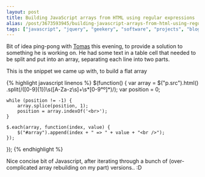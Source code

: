 ```yaml
---
layout: post
title: Building JavaScript arrays from HTML using regular expressions
alias: /post/3673593945/building-javascript-arrays-from-html-using-regular
tags: ["javascript", "jquery", "geekery", "software", "projects", "blog"]
---
```


Bit of idea ping-pong with [Tomas](http://tmayr.com) this evening, to provide a solution to something he is working on. He had some text in a table cell that needed to be split and put into an array, separating each line into two parts.

<!-- more -->

This is the snippet we came up with, to build a flat array

{% highlight javascript linenos %}
$(function() {
    var array = $("p.src").html()
        .split(/([0-9]{1})\s([A-Za-z\s]+\s*[0-9°º]*)/);
    var position = 0;

    while (position != -1) {
        array.splice(position, 1);
        position = array.indexOf('<br>');
    }

    $.each(array, function(index, value) {
        $("#array").append(index + " => " + value + "<br />");
    });
});
{% endhighlight %}

Nice concise bit of Javascript, after iterating through a bunch of (over-complicated array rebuilding on my part) versions.. :D
